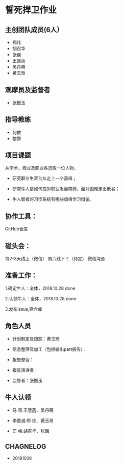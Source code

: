 # 誓死捍卫作业


## 主创团队成员(6人）

- 郑纬
- 胡召华
- 张巍
- 王慧菡
- 吴丹萌
- 黄玉玲

## 观摩员及监督者

- 张振玉


## 指导教练

- 何教
- 黎黎


## 项目课题

从学术，商业及职业各选取一位人物，

- 研究职业生涯何以走上一个高峰；

- 研究牛人是如何应对职业发展障碍，面对困难走出低谷；

- 牛人智者的习惯系统有哪些值得学习借鉴。


## 协作工具：

GitHub仓库

## 碰头会：

每2-3天线上（微信）
周六线下？（待定）
微信沟通


## 准备工作：

1.确定牛人：全体，2018.10.28 done

2.认领牛人：全体，2018.10.28 done

3.发布issue,建仓库




## 角色人员

- 计划制定及跟踪：黄玉玲

- 信息整理及加工（包括输出part报告）：

- 报告整合：

- 报告演讲者：

- 监督者：张振玉


## 牛人认领

- 马    奇:王慧菡、吴丹萌

- 李嘉诚:郑    纬、黄玉玲

- 芒    格:胡召华、张巍


## CHAGNELOG

- 20181028
